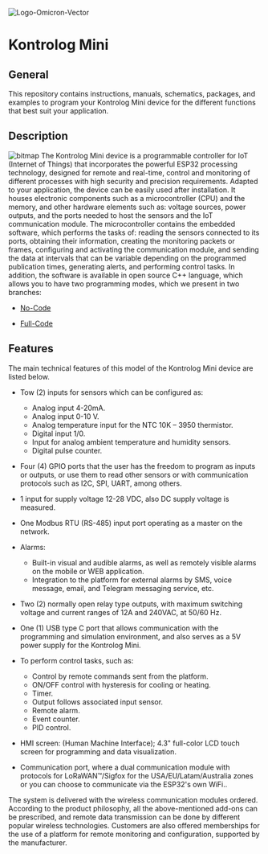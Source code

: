 ![Logo-Omicron-Vector](https://github.com/Omicron-IoT-Solutions/Kontrolog/assets/141452095/1d867a2d-2f0b-40eb-bbb9-566f306320ba)
# Kontrolog Mini
## General
This repository contains instructions, manuals, schematics, packages, and examples to program your Kontrolog Mini device for the different functions that best suit your application.

## Description
![bitmap](https://github.com/user-attachments/assets/d31e644a-32ff-4a47-b626-77845fbbe767)
The Kontrolog Mini device is a programmable controller for IoT (Internet of Things) that incorporates the powerful ESP32 processing technology, designed for remote and real-time, control and monitoring of different processes with high security and precision requirements. Adapted to your application, the device can be easily used after installation. It houses electronic components such as a microcontroller (CPU) and the memory, and other hardware elements such as: voltage sources, power outputs, and the ports needed to host the sensors and the IoT communication module. The microcontroller contains the embedded software, which performs the tasks of: reading the sensors connected to its ports, obtaining their information, creating the monitoring packets or frames, configuring and activating the communication module, and sending the data at intervals that can be variable depending on the programmed publication times, generating alerts, and performing control tasks. In addition, the software is available in open source C++ language, which allows you to have two programming modes, which we present in two branches: 

- [No-Code](https://github.com/Omicron-IoT-Solutions/Kontrolog-Mini/tree/No-Code)

- [Full-Code](https://github.com/Omicron-IoT-Solutions/Kontrolog-Mini/tree/Full-Code)
  
## Features

The main technical features of this model of the Kontrolog Mini device are listed below.

- Tow (2) inputs for sensors which can be configured as:
  - Analog input 4-20mA.
  - Analog input 0-10 V.
  - Analog temperature input for the NTC 10K – 3950 thermistor.
  - Digital input 1/0.
  - Input for analog ambient temperature and humidity sensors.
  - Digital pulse counter.

- Four (4) GPIO ports that the user has the freedom to program as inputs or outputs, or use them to read other sensors or with communication protocols such as I2C, SPI, UART, among others.

- 1 input for supply voltage 12-28 VDC, also DC supply voltage is measured.

- One Modbus RTU (RS-485) input port operating as a master on the network.

- Alarms:
  - Built-in visual and audible alarms, as well as remotely visible alarms on the mobile or WEB application.
  - Integration to the platform for external alarms by SMS, voice message, email, and Telegram messaging service, etc.

- Two (2) normally open relay type outputs, with maximum switching voltage and current ranges of 12A and 240VAC, at 50/60 Hz.

- One (1) USB type C port that allows communication with the programming and simulation environment, and also serves as a 5V power supply for the Kontrolog Mini.
    
- To perform control tasks, such as:
  - Control by remote commands sent from the platform. 
  - ON/OFF control with hysteresis for cooling or heating. 
  - Timer.
  - Output follows associated input sensor.
  - Remote alarm.
  - Event counter.
  - PID control.

- HMI screen: (Human Machine Interface); 4.3" full-color LCD touch screen for programming and data visualization.

- Communication port, where a dual communication module with protocols for LoRaWAN™/Sigfox for the USA/EU/Latam/Australia zones or you can choose to communicate via the ESP32's own WiFi..
  
The system is delivered with the wireless communication modules ordered. According to the product philosophy, all the above-mentioned add-ons can be prescribed, and remote data transmission can be done by different popular wireless technologies. Customers are also offered memberships for the use of a platform for remote monitoring and configuration, supported by the manufacturer.
